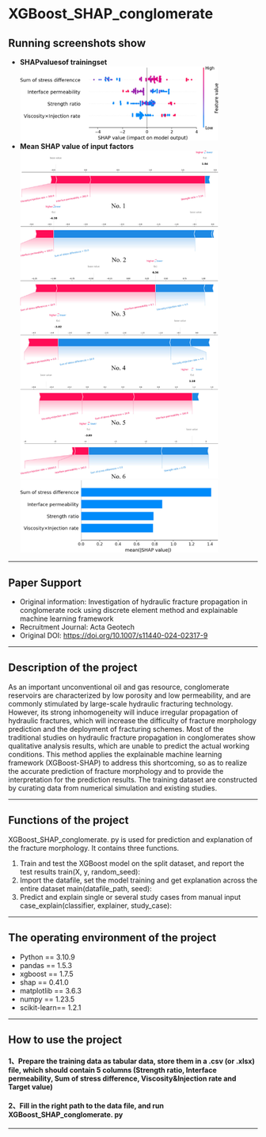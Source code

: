 # **XGBoost_SHAP_conglomerate**
## Running screenshots show
- **SHAPvaluesof trainingset**
  <img src="img/SHAP values of training set.jpg" width="400" />
- **Mean SHAP value of input factors**
  <img src="img/Mean SHAP value of input factors0.jpg" width="400" />
  <img src="img/Mean SHAP value of input factors1.jpg" width="400" />
***
## Paper Support
- Original information: Investigation of hydraulic fracture propagation in conglomerate rock using discrete element method and explainable machine learning framework
- Recruitment Journal: Acta Geotech
- Original DOI: https://doi.org/10.1007/s11440-024-02317-9
***
## Description of the project
As an important unconventional oil and gas resource, conglomerate reservoirs are characterized by low porosity and low permeability, and are commonly stimulated by large-scale hydraulic fracturing technology. However, its strong inhomogeneity will induce irregular propagation of hydraulic fractures, which will increase the difficulty of fracture morphology prediction and the deployment of fracturing schemes. Most of the traditional studies on hydraulic fracture propagation in conglomerates show qualitative analysis results, which are unable to predict the actual working conditions. This method applies the explainable machine learning framework (XGBoost-SHAP) to address this shortcoming, so as to realize the accurate prediction of fracture morphology and to provide the interpretation for the prediction results. The training dataset are constructed by curating data from numerical simulation and existing studies. 
***
## Functions of the project
XGBoost_SHAP_conglomerate. py is used for prediction and explanation of the fracture morphology. It contains three functions.
1. Train and test the XGBoost model on the split dataset, and report the test results
    train(X, y, random_seed):
2. Import the datafile, set the model training and get explanation across the entire dataset
    main(datafile_path, seed):
3. Predict and explain single or several study cases from manual input
    case_explain(classifier, explainer, study_case):
***
## The operating environment of the project
-	Python == 3.10.9
-	pandas == 1.5.3
-	xgboost == 1.7.5
-	shap == 0.41.0
-	matplotlib == 3.6.3
-	numpy == 1.23.5
-	scikit-learn== 1.2.1
***
## How to use the project
#### 1、Prepare the training data as tabular data, store them in a .csv (or .xlsx) file, which should contain 5 columns (Strength ratio, Interface permeability, Sum of stress difference, Viscosity&Injection rate and Target value)

#### 2、Fill in the right path to the data file, and run XGBoost_SHAP_conglomerate. py

***
